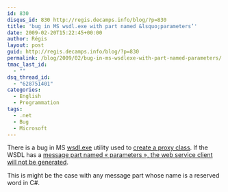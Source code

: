 ```yaml
---
id: 830
disqus_id: 830 http://regis.decamps.info/blog/?p=830
title: 'bug in MS wsdl.exe with part named &lsquo;parameters’'
date: 2009-02-20T15:22:45+00:00
author: Régis
layout: post
guid: http://regis.decamps.info/blog/?p=830
permalink: /blog/2009/02/bug-in-ms-wsdlexe-with-part-named-parameters/
tmac_last_id:
  - ""
dsq_thread_id:
  - "628751401"
categories:
  - English
  - Programmation
tags:
  - .net
  - Bug
  - Microsoft
---
```

There is a bug in MS [wsdl.exe](http://msdn.microsoft.com/en-us/library/7h3ystb6(vs.71).aspx) utility used to [create a proxy class](http://soumadri.net/wpblog/?p=7). If the WSDL has a [message part named « parameters », the web service client will not be generated](http://developers.de/blogs/andreas_erben/archive/2007/02/02/svcutil.exe_2F00_wsdl.exe_3A00_-issue-with-message-part-name-_2200_parameters_2200_.aspx).

This is might be the case with any message part whose name is a reserved word in C#.
